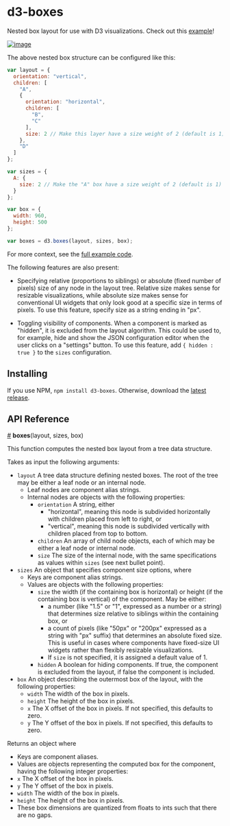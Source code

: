 # d3-boxes
Nested box layout for use with D3 visualizations. Check out this [example](https://bl.ocks.org/curran/ad6d4eaa6cf39bf58769697307ec5f3a)!

[![image](https://user-images.githubusercontent.com/68416/31494037-44898766-af6f-11e7-95a1-57a04c0a9a81.png)](https://bl.ocks.org/curran/ad6d4eaa6cf39bf58769697307ec5f3a)


The above nested box structure can be configured like this:

```js
var layout = {
  orientation: "vertical",
  children: [
    "A",
    {
      orientation: "horizontal",
      children: [
        "B",
        "C"
      ],
      size: 2 // Make this layer have a size weight of 2 (default is 1)
    },
    "D"
  ]
};

var sizes = {
  A: {
    size: 2 // Make the "A" box have a size weight of 2 (default is 1)
  }
};

var box = {
  width: 960,
  height: 500
};

var boxes = d3.boxes(layout, sizes, box);
```
For more context, see the [full example code](https://bl.ocks.org/curran/ad6d4eaa6cf39bf58769697307ec5f3a).

The following features are also present:

 * Specifying relative (proportions to siblings) or absolute (fixed number of
   pixels) size of any node in the layout tree. Relative size makes sense for
   resizable visualizations, while absolute size makes sense for conventional UI
   widgets that only look good at a specific size in terms of pixels. To use
   this feature, specify size as a string ending in "px".

 * Toggling visibility of components. When a component is marked as "hidden", it
   is excluded from the layout algorithm. This could be used to, for example,
   hide and show the JSON configuration editor when the user clicks on a
   "settings" button. To use this feature, add `{ hidden : true }` to the
   `sizes` configuration.

## Installing

If you use NPM, `npm install d3-boxes`. Otherwise, download the [latest release](https://github.com/d3/d3-boxes/releases/latest).

## API Reference

<a href="#boxes" name="boxes">#</a> <b>boxes</b>(layout, sizes, box)

This function computes the nested box layout from a tree data structure.

Takes as input the following arguments:

* `layout` A tree data structure defining nested boxes. The root
  of the tree may be either a leaf node or an internal node.
  * Leaf nodes are component alias strings.
  * Internal nodes are objects with the following properties:
    * `orientation` A string, either
      * "horizontal", meaning this node is subdivided horizontally
        with children placed from left to right, or
      * "vertical", meaning this node is subdivided vertically
        with children placed from top to bottom.
    * `children` An array of child node objects, each of which may be 
      either a leaf node or internal node.
    * `size` The size of the internal node, with the same specifications
      as values within `sizes` (see next bullet point).
* `sizes` An object that specifies component size options, where
  * Keys are component alias strings.
  * Values are objects with the following properties:
    * `size` the width (if the containing box is horizontal)
      or height (if the containing box is vertical) of the component.
      May be either:
      * a number (like "1.5" or "1", expressed as a number or a string) that 
      determines size relative to siblings within the containing box, or
      * a count of pixels (like "50px" or "200px" expressed as a string 
        with "px" suffix) that determines an absolute fixed size.
        This is useful in cases where components have fixed-size UI widgets 
        rather than flexibly resizable visualizations.
      * If `size` is not specified, it is assigned a default value of 1.
    * `hidden` A boolean for hiding components. If true, the component
      is excluded from the layout, if false the component is included.
* `box` An object describing the outermost box of the layout,
  with the following properties:
  * `width` The width of the box in pixels.
  * `height` The height of the box in pixels.
  * `x` The X offset of the box in pixels.
    If not specified, this defaults to zero.
  * `y` The Y offset of the box in pixels.
    If not specified, this defaults to zero.

Returns an object where

 * Keys are component aliases.
 * Values are objects representing the computed box for the component,
   having the following integer properties:
  * `x` The X offset of the box in pixels.
  * `y` The Y offset of the box in pixels.
  * `width` The width of the box in pixels.
  * `height` The height of the box in pixels.
  * These box dimensions are quantized from floats to ints such that there are no gaps.

